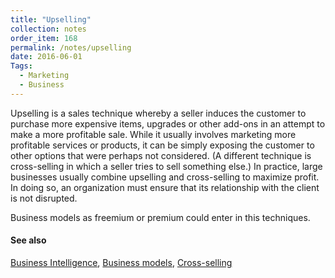 ```yaml
---
title: "Upselling"
collection: notes
order_item: 168
permalink: /notes/upselling
date: 2016-06-01
Tags:
  - Marketing
  - Business
---
```


Upselling is a sales technique whereby a seller induces the customer to purchase more expensive items, upgrades or other add-ons in an attempt to make a more profitable sale. While it usually involves marketing more profitable services or products, it can be simply exposing the customer to other options that were perhaps not considered. (A different technique is cross-selling in which a seller tries to sell something else.) In practice, large businesses usually combine upselling and cross-selling to maximize profit. In doing so, an organization must ensure that its relationship with the client is not disrupted.

Business models as freemium or premium could enter in this techniques.


#### See also
[Business Intelligence](/notes/business_intelligence), [Business models](/notes/business_models), [Cross-selling](/notes/cross-selling)








